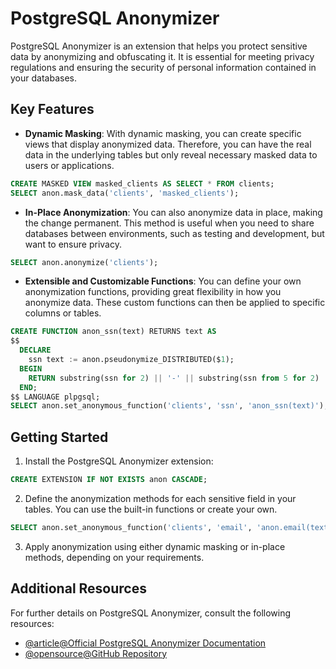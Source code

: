 # PostgreSQL Anonymizer

PostgreSQL Anonymizer is an extension that helps you protect sensitive data by anonymizing and obfuscating it. It is essential for meeting privacy regulations and ensuring the security of personal information contained in your databases.

## Key Features

- **Dynamic Masking**: With dynamic masking, you can create specific views that display anonymized data. Therefore, you can have the real data in the underlying tables but only reveal necessary masked data to users or applications.

```sql
CREATE MASKED VIEW masked_clients AS SELECT * FROM clients;
SELECT anon.mask_data('clients', 'masked_clients');
```
- **In-Place Anonymization**: You can also anonymize data in place, making the change permanent. This method is useful when you need to share databases between environments, such as testing and development, but want to ensure privacy.

```sql
SELECT anon.anonymize('clients');
```
- **Extensible and Customizable Functions**: You can define your own anonymization functions, providing great flexibility in how you anonymize data. These custom functions can then be applied to specific columns or tables.

```sql
CREATE FUNCTION anon_ssn(text) RETURNS text AS
$$
  DECLARE
    ssn text := anon.pseudonymize_DISTRIBUTED($1);
  BEGIN
    RETURN substring(ssn for 2) || '-' || substring(ssn from 5 for 2) || '-' || substring(ssn from 8);
  END;
$$ LANGUAGE plpgsql;
SELECT anon.set_anonymous_function('clients', 'ssn', 'anon_ssn(text)');
```

## Getting Started

1. Install the PostgreSQL Anonymizer extension:
```sql
CREATE EXTENSION IF NOT EXISTS anon CASCADE;
```
2. Define the anonymization methods for each sensitive field in your tables. You can use the built-in functions or create your own.
```sql
SELECT anon.set_anonymous_function('clients', 'email', 'anon.email(text)');
```
3. Apply anonymization using either dynamic masking or in-place methods, depending on your requirements.

## Additional Resources

For further details on PostgreSQL Anonymizer, consult the following resources:

- [@article@Official PostgreSQL Anonymizer Documentation](https://postgresql-anonymizer.readthedocs.io/)
- [@opensource@GitHub Repository](https://gitlab.com/dalibo/postgresql_anonymizer)